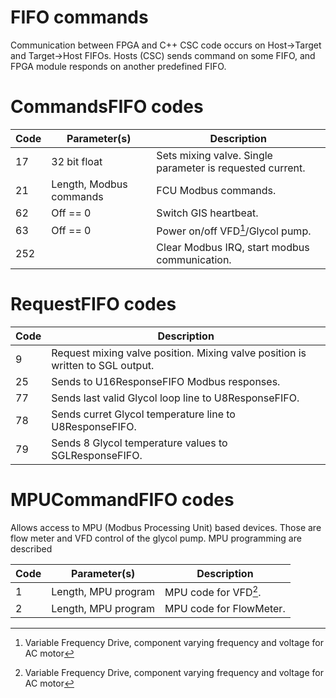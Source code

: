 # FIFO commands

Communication between FPGA and C++ CSC code occurs on Host->Target and
Target->Host FIFOs. Hosts (CSC) sends command on some FIFO, and FPGA module
responds on another predefined FIFO.

# CommandsFIFO codes

| Code | Parameter(s)            | Description                                                         |
| ---- | ----------------------- | ------------------------------------------------------------------- |
| 17   | 32 bit float            | Sets mixing valve. Single parameter is requested current.           |
| 21   | Length, Modbus commands | FCU Modbus commands.                                                |
| 62   | Off == 0                | Switch GIS heartbeat.                                               |
| 63   | Off == 0                | Power on/off VFD[^VFD]/Glycol pump.                                 |
| 252  |                         | Clear Modbus IRQ, start modbus communication.                       |

# RequestFIFO codes

| Code | Description                                                                    |
| ---- | ------------------------------------------------------------------------------ |
| 9    | Request mixing valve position. Mixing valve position is written to SGL output. |
| 25   | Sends to U16ResponseFIFO Modbus responses.                                     |
| 77   | Sends last valid Glycol loop line to U8ResponseFIFO.                           |
| 78   | Sends curret Glycol temperature line to U8ResponseFIFO.                        |
| 79   | Sends 8 Glycol temperature values to SGLResponseFIFO.                          |


# MPUCommandFIFO codes

Allows access to MPU (Modbus Processing Unit) based devices. Those are flow
meter and VFD control of the glycol pump. MPU programming are described 

| Code | Parameter(s)          | Description                                                         |
| ---- | --------------------- | ------------------------------------------------------------------- |
| 1    | Length, MPU program   | MPU code for VFD[^VFD].                                             |
| 2    | Length, MPU program   | MPU code for FlowMeter.                                             |

[^VFD]: Variable Frequency Drive, component varying frequency and voltage for AC motor
